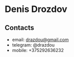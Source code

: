 # Denis Drozdov

## Contacts
- email: drazdou@gmail.com
- telegram: @drazdou
- mobile: +375292636232